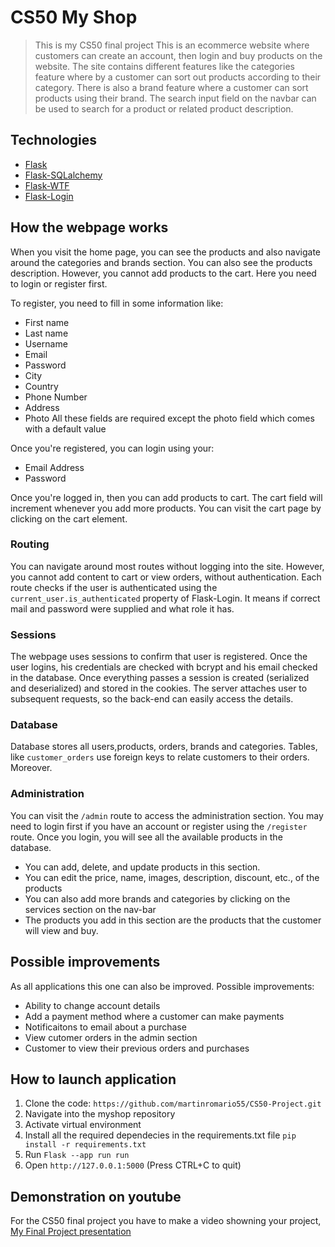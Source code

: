 # CS50 My Shop
> This is my CS50 final project
> This is an ecommerce website where customers can create an account, then login and buy products on the website. The site contains different features like the categories feature where by a customer can sort out products according to their category. There is also a brand feature where a customer can sort products using their brand. The search input field on the navbar can be used to search for a product or related product description.

## Technologies
- [Flask](https://flask.palletsprojects.com/en/2.2.x/)
- [Flask-SQLalchemy](https://flask-sqlalchemy.palletsprojects.com/en/3.0.x/)
- [Flask-WTF](https://flask-wtf.readthedocs.io/en/1.0.x/)
- [Flask-Login](https://flask-login.readthedocs.io/en/latest/)

## How the webpage works
When you visit the home page, you can see the products and also navigate around the categories and brands section. You can also see the products description. However, you cannot add products to the cart. Here you need to login or register first.

To register, you need to fill in some information like:
- First name
- Last name
- Username
- Email
- Password
- City
- Country
- Phone Number
- Address
- Photo
All these fields are required except the photo field which comes with a default value

Once you're registered, you can login using your:
- Email Address
- Password

Once you're logged in, then you can add products to cart.
The cart field will increment whenever you add more products.
You can visit the cart page by clicking on the cart element.

### Routing

You can navigate around most routes without logging into the site. However, you cannot add content to cart or view orders, without authentication. Each route checks if the user is authenticated using the `current_user.is_authenticated` property of Flask-Login. It means if correct mail and password were supplied and what role it has.

### Sessions

The webpage uses sessions to confirm that user is registered. Once the user logins, his credentials are checked with bcrypt and his email checked in the database. Once everything passes a session is created (serialized and deserialized) and stored in the cookies. The server attaches user to subsequent requests, so the back-end can easily access the details.

### Database

Database stores all users,products, orders, brands and categories. Tables, like `customer_orders` use foreign keys to relate customers to their orders. Moreover.

### Administration
You can visit the `/admin` route to access the administration section. You may need to login first if you have an account or register using the `/register` route.
Once you login, you will see all the available products in the database.
- You can add, delete, and update products in this section.
- You can edit the price, name, images, description, discount, etc., of the products
- You can also add more brands and categories by clicking on the services section on the nav-bar
- The products you add in this section are the products that the customer will view and buy.


## Possible improvements

As all applications this one can also be improved. Possible improvements:
- Ability to change account details
- Add a payment method where a customer can make payments
- Notificaitons to email about a purchase
- View cutomer orders in the admin section
- Customer to view their previous orders and purchases

## How to launch application

1. Clone the code: `https://github.com/martinromario55/CS50-Project.git`
2. Navigate into the myshop repository
3. Activate virtual environment
5. Install all the required dependecies in the requirements.txt file `pip install -r requirements.txt`
6. Run `Flask --app run run`
7. Open `http://127.0.0.1:5000` (Press CTRL+C to quit)

## Demonstration on youtube
For the CS50 final project you have to make a video showning your project,
[My Final Project presentation](https://youtu.be/sBSQePTZIQw)
